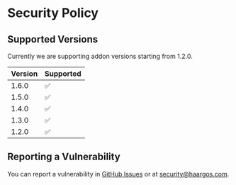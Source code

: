 # Security Policy

## Supported Versions

Currently we are supporting addon versions starting from 1.2.0.

| Version | Supported          |
| ------- | ------------------ |
| 1.6.0   | :white_check_mark: |
| 1.5.0   | :white_check_mark: |
| 1.4.0   | :white_check_mark: |
| 1.3.0   | :white_check_mark: |
| 1.2.0   | :white_check_mark: |

## Reporting a Vulnerability

You can report a vulnerability in [GitHub Issues](https://github.com/haargos/ha-addons/issues) or at security@haargos.com.
